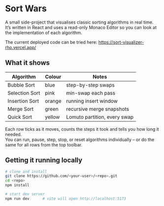 # Sort Wars

A small side-project that visualises classic sorting algorithms in real time.  
It’s written in React and uses a read-only Monaco Editor so you can look at the implementation of each algorithm.

The current deployed code can be tried here: https://sort-visualizer-rho.vercel.app/

## What it shows

| Algorithm | Colour | Notes |
|-----------|--------|-------|
| Bubble Sort      | blue   | step-by-step swaps |
| Selection Sort   | pink   | min-swap each pass |
| Insertion Sort   | orange | running insert window |
| Merge Sort       | green  | recursive merge snapshots |
| Quick Sort       | yellow | Lomuto partition, every swap |

Each row ticks as it moves, counts the steps it took and tells you how long it needed.  
You can run, pause, step, stop, or reset algorithms individually – or do the same for all rows from the top toolbar.

## Getting it running locally

```bash
# clone and install
git clone https://github.com/<your-user>/<repo>.git
cd <repo>
npm install

# start dev server
npm run dev      # vite will open http://localhost:5173

